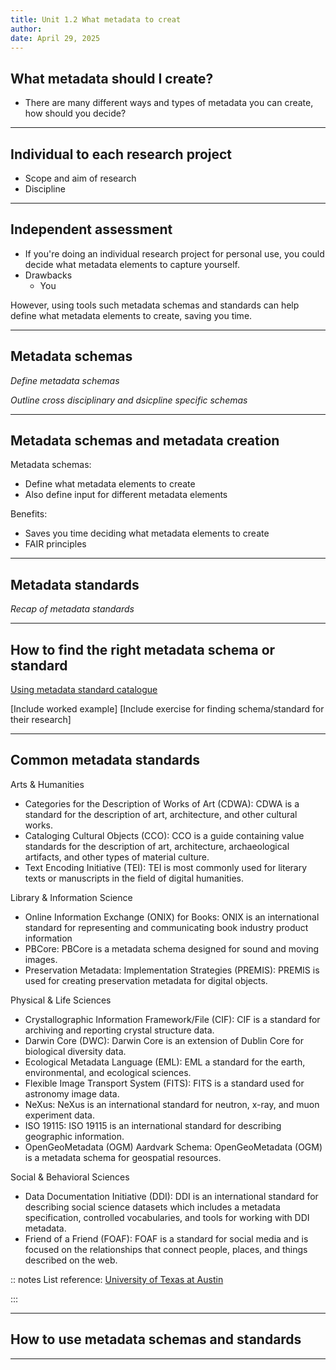 ```yaml
---
title: Unit 1.2 What metadata to creat
author: 
date: April 29, 2025
---
```

## What metadata should I create?
- There are many different ways and types of metadata you can create, how should you decide?

---

## Individual to each research project

- Scope and aim of research
- Discipline

---

## Independent assessment

- If you're doing an individual research project for personal use, you could decide what metadata elements to capture yourself.
- Drawbacks
  - You 

However, using tools such metadata schemas and standards can help define what metadata elements to create, saving you time.

---

## Metadata schemas

_Define metadata schemas_

_Outline cross disciplinary and dsicpline specific schemas_

---

## Metadata schemas and metadata creation

Metadata schemas:
- Define what metadata elements to create
- Also define input for different metadata elements

Benefits:
- Saves you time deciding what metadata elements to create
- FAIR principles

---

## Metadata standards

_Recap of metadata standards_

---

## How to find the right metadata schema or standard 

[Using metadata standard catalogue](https://rdamsc.bath.ac.uk/search)

[Include worked example]
[Include exercise for finding schema/standard for their research]

---

## Common metadata standards

Arts & Humanities
- Categories for the Description of Works of Art (CDWA): CDWA is a standard for the description of art, architecture, and other cultural works.
- Cataloging Cultural Objects (CCO): CCO is a guide containing value standards for the description of art, architecture, archaeological artifacts, and other types of material culture.
- Text Encoding Initiative (TEI): TEI is most commonly used for literary texts or manuscripts in the field of digital humanities.

Library & Information Science
- Online Information Exchange (ONIX) for Books: ONIX is an international standard for representing and communicating book industry product information
- PBCore: PBCore is a metadata schema designed for sound and moving images.
- Preservation Metadata: Implementation Strategies (PREMIS): PREMIS is used for creating preservation metadata for digital objects.

Physical & Life Sciences
- Crystallographic Information Framework/File (CIF): CIF is a standard for archiving and reporting crystal structure data.
- Darwin Core (DWC): Darwin Core is an extension of Dublin Core for biological diversity data.
- Ecological Metadata Language (EML): EML a standard for the earth, environmental, and ecological sciences.
- Flexible Image Transport System (FITS): FITS is a standard used for astronomy image data.
- NeXus: NeXus is an international standard for neutron, x-ray, and muon experiment data.
- ISO 19115: ISO 19115 is an international standard for describing geographic information.
- OpenGeoMetadata (OGM) Aardvark Schema: OpenGeoMetadata (OGM) is a metadata schema for geospatial resources.

Social & Behavioral Sciences
- Data Documentation Initiative (DDI): DDI is an international standard for describing social science datasets which includes a metadata specification, controlled vocabularies, and tools for working with DDI metadata.
- Friend of a Friend (FOAF): FOAF is a standard for social media and is focused on the relationships that connect people, places, and things described on the web.

:: notes
List reference: [University of Texas at Austin](https://guides.lib.utexas.edu/metadata-basics/domain-standards)

:::

---

## How to use metadata schemas and standards


---






